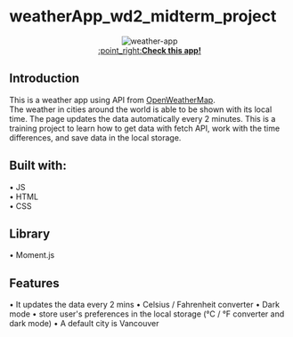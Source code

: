 # weatherApp_wd2_midterm_project


<p align="center">
  <img src="https://user-images.githubusercontent.com/69213541/116037148-8aa07a00-a61c-11eb-9cec-3ac2fe5e49f4.gif" alt="weather-app" /><br>
  <a href="https://miyabitanimchi.github.io/weatherApp_wd2_midterm_project/" target="_blank">:point_right:<b>Check this app!</b></a>
</p>

## Introduction
This is a weather app using API from [OpenWeatherMap](https://openweathermap.org/). <br/>
The weather in cities around the world is able to be shown with its local time. The page updates the data automatically every 2 minutes. 
This is a training project to learn how to get data with fetch API, work with the time differences, and save data in the local storage.

## Built with:
• JS <br/>
• HTML <br/>
• CSS <br/>

## Library
• Moment.js

## Features
• It updates the data every 2 mins
• Celsius / Fahrenheit converter
• Dark mode
• store user's preferences in the local storage (°C / °F converter and dark mode)
• A default city is Vancouver

